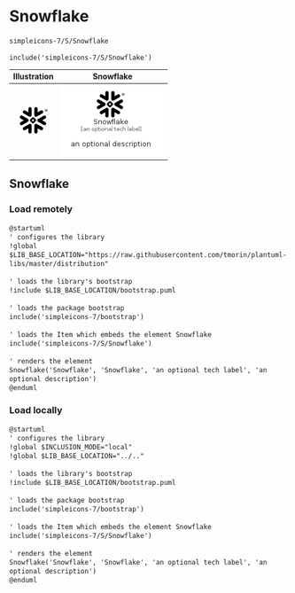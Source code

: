 # Snowflake


```text
simpleicons-7/S/Snowflake
```

```text
include('simpleicons-7/S/Snowflake')
```



| Illustration | Snowflake |
| :---: | :---: |
| ![illustration for Illustration](../../simpleicons-7/S/Snowflake.png) | ![illustration for Snowflake](../../simpleicons-7/S/Snowflake.Local.png) |




## Snowflake

### Load remotely
```plantuml
@startuml
' configures the library
!global $LIB_BASE_LOCATION="https://raw.githubusercontent.com/tmorin/plantuml-libs/master/distribution"

' loads the library's bootstrap
!include $LIB_BASE_LOCATION/bootstrap.puml

' loads the package bootstrap
include('simpleicons-7/bootstrap')

' loads the Item which embeds the element Snowflake
include('simpleicons-7/S/Snowflake')

' renders the element
Snowflake('Snowflake', 'Snowflake', 'an optional tech label', 'an optional description')
@enduml
```

### Load locally
```plantuml
@startuml
' configures the library
!global $INCLUSION_MODE="local"
!global $LIB_BASE_LOCATION="../.."

' loads the library's bootstrap
!include $LIB_BASE_LOCATION/bootstrap.puml

' loads the package bootstrap
include('simpleicons-7/bootstrap')

' loads the Item which embeds the element Snowflake
include('simpleicons-7/S/Snowflake')

' renders the element
Snowflake('Snowflake', 'Snowflake', 'an optional tech label', 'an optional description')
@enduml
```

